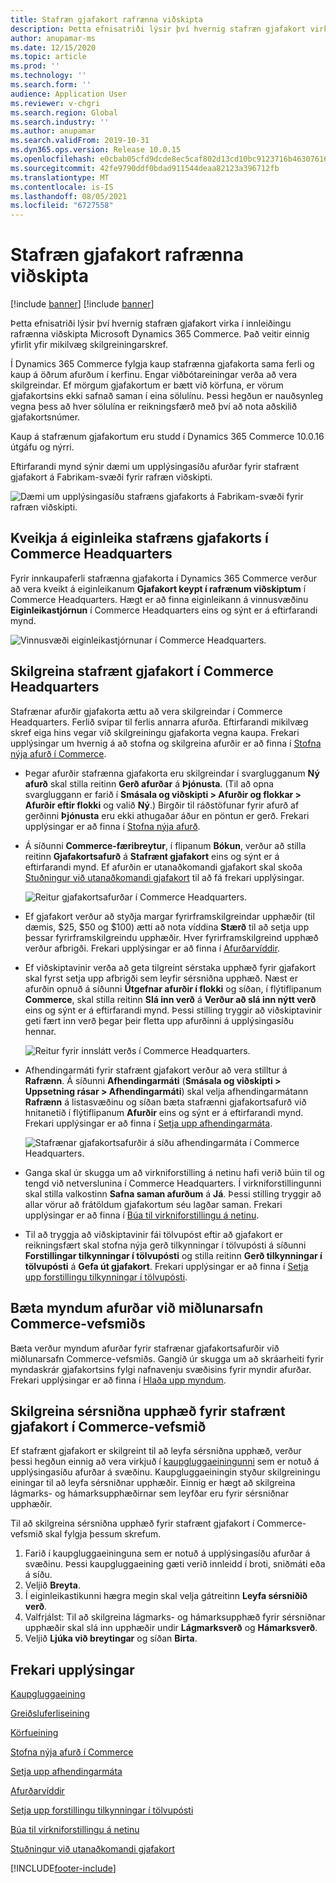 ```yaml
---
title: Stafræn gjafakort rafrænna viðskipta
description: Þetta efnisatriði lýsir því hvernig stafræn gjafakort virka í innleiðingu rafrænna viðskipta Microsoft Dynamics 365 Commerce. Það veitir einnig yfirlit yfir mikilvæg skilgreiningarskref.
author: anupamar-ms
ms.date: 12/15/2020
ms.topic: article
ms.prod: ''
ms.technology: ''
ms.search.form: ''
audience: Application User
ms.reviewer: v-chgri
ms.search.region: Global
ms.search.industry: ''
ms.author: anupamar
ms.search.validFrom: 2019-10-31
ms.dyn365.ops.version: Release 10.0.15
ms.openlocfilehash: e0cbab05cfd9dcde8ec5caf802d13cd10bc9123716b46307616b0e3e66f0f061
ms.sourcegitcommit: 42fe9790ddf0bdad911544deaa82123a396712fb
ms.translationtype: MT
ms.contentlocale: is-IS
ms.lasthandoff: 08/05/2021
ms.locfileid: "6727558"
---
```

# <a name="e-commerce-digital-gift-cards"></a>Stafræn gjafakort rafrænna viðskipta

[!include [banner](includes/banner.md)]
[!include [banner](includes/preview-banner.md)]

Þetta efnisatriði lýsir því hvernig stafræn gjafakort virka í innleiðingu rafrænna viðskipta Microsoft Dynamics 365 Commerce. Það veitir einnig yfirlit yfir mikilvæg skilgreiningarskref.

Í Dynamics 365 Commerce fylgja kaup stafrænna gjafakorta sama ferli og kaup á öðrum afurðum í kerfinu. Engar viðbótareiningar verða að vera skilgreindar. Ef mörgum gjafakortum er bætt við körfuna, er vörum gjafakortsins ekki safnað saman í eina sölulínu. Þessi hegðun er nauðsynleg vegna þess að hver sölulína er reikningsfærð með því að nota aðskilið gjafakortsnúmer.

Kaup á stafrænum gjafakortum eru studd í Dynamics 365 Commerce 10.0.16 útgáfu og nýrri.

Eftirfarandi mynd sýnir dæmi um upplýsingasíðu afurðar fyrir stafrænt gjafakort á Fabrikam-svæði fyrir rafræn viðskipti.

![Dæmi um upplýsingasíðu stafræns gjafakorts á Fabrikam-svæði fyrir rafræn viðskipti.](./media/GiftcardPDP.PNG)

## <a name="turn-on-the-digital-gift-card-feature-in-commerce-headquarters"></a>Kveikja á eiginleika stafræns gjafakorts í Commerce Headquarters

Fyrir innkaupaferli stafrænna gjafakorta í Dynamics 365 Commerce verður að vera kveikt á eiginleikanum **Gjafakort keypt í rafrænum viðskiptum** í Commerce Headquarters. Hægt er að finna eiginleikann á vinnusvæðinu **Eiginleikastjórnun** í Commerce Headquarters eins og sýnt er á eftirfarandi mynd.

![Vinnusvæði eiginleikastjórnunar í Commerce Headquarters.](./media/Featureflag.PNG)

## <a name="configure-a-digital-gift-card-in-commerce-headquarters"></a>Skilgreina stafrænt gjafakort í Commerce Headquarters

Stafrænar afurðir gjafakorta ættu að vera skilgreindar í Commerce Headquarters. Ferlið svipar til ferlis annarra afurða. Eftirfarandi mikilvæg skref eiga hins vegar við skilgreiningu gjafakorta vegna kaupa. Frekari upplýsingar um hvernig á að stofna og skilgreina afurðir er að finna í [Stofna nýja afurð í Commerce](create-new-product-commerce.md).

- Þegar afurðir stafrænna gjafakorta eru skilgreindar í svarglugganum **Ný afurð** skal stilla reitinn **Gerð afurðar** á **Þjónusta**. (Til að opna svargluggann er farið í **Smásala og viðskipti \> Afurðir og flokkar \> Afurðir eftir flokki** og valið **Ný**.) Birgðir til ráðstöfunar fyrir afurð af gerðinni **Þjónusta** eru ekki athugaðar áður en pöntun er gerð. Frekari upplýsingar er að finna í [Stofna nýja afurð](create-new-product-commerce.md#create-a-new-product).
- Á síðunni **Commerce-færibreytur**, í flipanum **Bókun**, verður að stilla reitinn **Gjafakortsafurð** á **Stafrænt gjafakort** eins og sýnt er á eftirfarandi mynd. Ef afurðin er utanaðkomandi gjafakort skal skoða [Stuðningur við utanaðkomandi gjafakort](./dev-itpro/gift-card.md) til að fá frekari upplýsingar.

    ![Reitur gjafakortsafurðar í Commerce Headquarters.](./media/PostGiftcard.png)

- Ef gjafakort verður að styðja margar fyrirframskilgreindar upphæðir (til dæmis, $25, $50 og $100) ætti að nota víddina **Stærð** til að setja upp þessar fyrirframskilgreindu upphæðir. Hver fyrirframskilgreind upphæð verður afbrigði. Frekari upplýsingar er að finna í [Afurðarvíddir](../supply-chain/pim/product-dimensions.md?toc=%2fdynamics365%2fretail%2ftoc.json).
- Ef viðskiptavinir verða að geta tilgreint sérstaka upphæð fyrir gjafakort skal fyrst setja upp afbrigði sem leyfir sérsniðna upphæð. Næst er afurðin opnuð á síðunni **Útgefnar afurðir í flokki** og síðan, í flýtiflipanum **Commerce**, skal stilla reitinn **Slá inn verð** á **Verður að slá inn nýtt verð** eins og sýnt er á eftirfarandi mynd. Þessi stilling tryggir að viðskiptavinir geti fært inn verð þegar þeir fletta upp afurðinni á upplýsingasíðu hennar.

    ![Reitur fyrir innslátt verðs í Commerce Headquarters.](./media/KeyInPrice.png)

- Afhendingarmáti fyrir stafrænt gjafakort verður að vera stilltur á **Rafrænn**. Á síðunni **Afhendingarmáti** (**Smásala og viðskipti \> Uppsetning rásar \> Afhendingarmáti**) skal velja afhendingarmátann **Rafrænn** á listasvæðinu og síðan bæta stafrænni gjafakortsafurð við hnitanetið í flýtiflipanum **Afurðir** eins og sýnt er á eftirfarandi mynd. Frekari upplýsingar er að finna í [Setja upp afhendingarmáta](/dynamicsax-2012/appuser-itpro/set-up-modes-of-delivery).

    ![Stafrænar gjafakortsafurðir á síðu afhendingarmáta í Commerce Headquarters.](./media/ElectronicMode.PNG)

- Ganga skal úr skugga um að virkniforstilling á netinu hafi verið búin til og tengd við netverslunina í Commerce Headquarters. Í virkniforstillingunni skal stilla valkostinn **Safna saman afurðum** á **Já**. Þessi stilling tryggir að allar vörur að frátöldum gjafakortum séu lagðar saman. Frekari upplýsingar er að finna í [Búa til virkniforstillingu á netinu](online-functionality-profile.md).
- Til að tryggja að viðskiptavinir fái tölvupóst eftir að gjafakort er reikningsfært skal stofna nýja gerð tilkynningar í tölvupósti á síðunni **Forstillingar tilkynningar í tölvupósti** og stilla reitinn **Gerð tilkynningar í tölvupósti** á **Gefa út gjafakort**. Frekari upplýsingar er að finna í [Setja upp forstillingu tilkynningar í tölvupósti](email-notification-profiles.md).

## <a name="add-product-images-to-the-commerce-site-builder-media-library"></a>Bæta myndum afurðar við miðlunarsafn Commerce-vefsmiðs

Bæta verður myndum afurðar fyrir stafrænar gjafakortsafurðir við miðlunarsafn Commerce-vefsmiðs. Gangið úr skugga um að skráarheiti fyrir myndaskrár gjafakortsins fylgi nafnavenju svæðisins fyrir myndir afurðar. Frekari upplýsingar er að finna í [Hlaða upp myndum](dam-upload-images.md).

## <a name="configure-a-custom-amount-for-a-digital-gift-card-in-commerce-site-builder"></a>Skilgreina sérsniðna upphæð fyrir stafrænt gjafakort í Commerce-vefsmið

Ef stafrænt gjafakort er skilgreint til að leyfa sérsniðna upphæð, verður þessi hegðun einnig að vera virkjuð í [kaupgluggaeiningunni](add-buy-box.md) sem er notuð á upplýsingasíðu afurðar á svæðinu. Kaupgluggaeiningin styður skilgreiningu einingar til að leyfa sérsniðnar upphæðir. Einnig er hægt að skilgreina lágmarks- og hámarksupphæðirnar sem leyfðar eru fyrir sérsniðnar upphæðir.

Til að skilgreina sérsniðna upphæð fyrir stafrænt gjafakort í Commerce-vefsmið skal fylgja þessum skrefum.

1. Farið í kaupgluggaeininguna sem er notuð á upplýsingasíðu afurðar á svæðinu. Þessi kaupgluggaeining gæti verið innleidd í broti, sniðmáti eða á síðu.
1. Veljið **Breyta**.
1. Í eiginleikastikunni hægra megin skal velja gátreitinn **Leyfa sérsniðið verð**.
1. Valfrjálst: Til að skilgreina lágmarks- og hámarksupphæð fyrir sérsniðnar upphæðir skal slá inn upphæðir undir **Lágmarksverð** og **Hámarksverð**.
1. Veljið **Ljúka við breytingar** og síðan **Birta**.

## <a name="additional-resources"></a>Frekari upplýsingar

[Kaupgluggaeining](add-buy-box.md)

[Greiðsluferliseining](add-checkout-module.md)

[Körfueining](add-cart-module.md)

[Stofna nýja afurð í Commerce](create-new-product-commerce.md)

[Setja upp afhendingarmáta](/dynamicsax-2012/appuser-itpro/set-up-modes-of-delivery)

[Afurðarvíddir](../supply-chain/pim/product-dimensions.md?toc=%2fdynamics365%2fretail%2ftoc.json)

[Setja upp forstillingu tilkynningar í tölvupósti](email-notification-profiles.md)

[Búa til virkniforstillingu á netinu](online-functionality-profile.md)

[Stuðningur við utanaðkomandi gjafakort](./dev-itpro/gift-card.md)


[!INCLUDE[footer-include](../includes/footer-banner.md)]